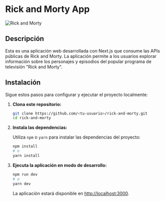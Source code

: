 # Rick and Morty App

![Rick and Morty](https://upload.wikimedia.org/wikipedia/commons/thumb/b/b1/Rick_and_Morty.svg/220px-Rick_and_Morty.svg.png)

## Descripción

Esta es una aplicación web desarrollada con Next.js que consume las APIs públicas de Rick and Morty. La aplicación permite a los usuarios explorar información sobre los personajes y episodios del popular programa de televisión "Rick and Morty".

## Instalación

Sigue estos pasos para configurar y ejecutar el proyecto localmente:

1. **Clona este repositorio:**

   ```bash
   git clone https://github.com/<tu-usuario>/rick-and-morty.git
   cd rick-and-morty
   ```

2. **Instala las dependencias:**

   Utiliza `npm` o `yarn` para instalar las dependencias del proyecto:

   ```bash
   npm install
   # o
   yarn install
   ```

3. **Ejecuta la aplicación en modo de desarrollo:**

   ```bash
   npm run dev
   # o
   yarn dev
   ```

   La aplicación estará disponible en [http://localhost:3000](http://localhost:3000).
